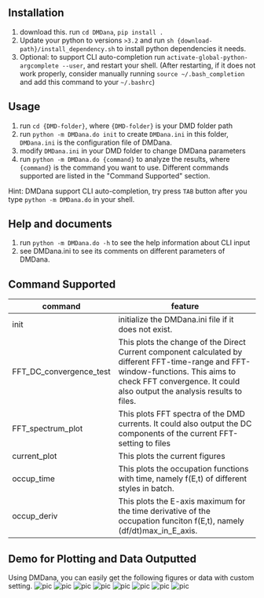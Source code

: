 ## Installation

1. download this. run ```cd DMDana```,  ```pip install .```
2. Update your python to versions ```>3.2``` and run ```sh {download-path}/install_dependency.sh``` to install python dependencies it needs.
3. Optional: to support CLI auto-completion run ```activate-global-python-argcomplete --user```, and restart your shell. (After restarting, if it does not work properly, consider manually running ```source ~/.bash_completion``` and add this command to your ```~/.bashrc```)
## Usage
1. run ```cd {DMD-folder}```, where ```{DMD-folder}``` is your DMD folder path
2. run ```python -m DMDana.do init``` to create ```DMDana.ini``` in this folder, ```DMDana.ini``` is the configuration file of DMDana.
3. modify ```DMDana.ini``` in your DMD folder to change DMDana parameters
4. run ```python -m DMDana.do {command}``` to analyze the results, where ```{command}``` is the command you want to use. Different commands supported are listed in the "Command Supported" section.

Hint: DMDana support CLI auto-completion, try press ```TAB``` button after you type ```python -m DMDana.do``` in your shell.

## Help and documents
1. run ```python -m DMDana.do -h``` to see the help information about CLI input
2. see DMDana.ini to see its comments on different parameters of DMDana.

## Command Supported
| command | feature |
| ---- | ---- |
|init|initialize the DMDana.ini file if it does not exist.|
|FFT_DC_convergence_test|This plots the change of the Direct Current component calculated by different FFT-time-range and FFT-window-functions. This aims to check FFT convergence. It could also output the analysis results to files.|
|FFT_spectrum_plot|This plots FFT spectra of the DMD currents. It could also output the DC components of the current FFT-setting to files|
|current_plot|This plots the current figures|
|occup_time|This plots the occupation functions with time, namely f(E,t)  of different styles in batch.|
|occup_deriv|This plots the E-axis maximum for the time derivative of the occupation funciton f(E,t), namely (df/dt)max_in_E_axis.|

## Demo for Plotting and Data Outputted
Using DMDana, you can easily get the following figures or data with custom setting.
![pic](/pic-demo/j.png)
![pic](/pic-demo/occup-time1.png)
![pic](/pic-demo/occup-time2.png)
![pic](/pic-demo/occup-time4.png)
![pic](/pic-demo/occup-time3.png)
![pic](/pic-demo/fft.png)
![pic](/pic-demo/fft-test.png)
![pic](/pic-demo/fft-data.png)
